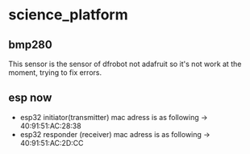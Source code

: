 # science_platform
## bmp280
This sensor is the sensor of dfrobot not adafruit so it's not work at the moment, trying to fix errors.

## esp now
- esp32 initiator(transmitter) mac adress is as following -> 40:91:51:AC:28:38
- esp32 responder (receiver) mac adress is as following -> 40:91:51:AC:2D:CC
 
